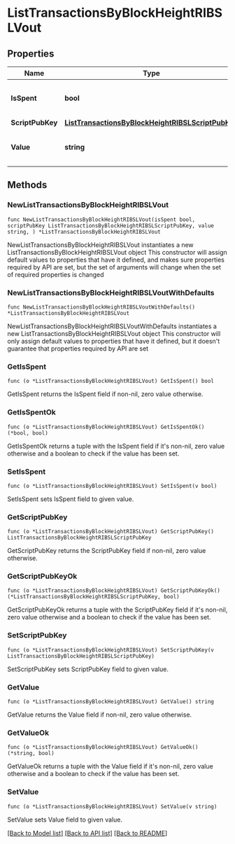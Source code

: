 # ListTransactionsByBlockHeightRIBSLVout

## Properties

Name | Type | Description | Notes
------------ | ------------- | ------------- | -------------
**IsSpent** | **bool** | Defines whether the output is spent or not. | 
**ScriptPubKey** | [**ListTransactionsByBlockHeightRIBSLScriptPubKey**](ListTransactionsByBlockHeightRIBSLScriptPubKey.md) |  | 
**Value** | **string** | Represents the sent/received amount. | 

## Methods

### NewListTransactionsByBlockHeightRIBSLVout

`func NewListTransactionsByBlockHeightRIBSLVout(isSpent bool, scriptPubKey ListTransactionsByBlockHeightRIBSLScriptPubKey, value string, ) *ListTransactionsByBlockHeightRIBSLVout`

NewListTransactionsByBlockHeightRIBSLVout instantiates a new ListTransactionsByBlockHeightRIBSLVout object
This constructor will assign default values to properties that have it defined,
and makes sure properties required by API are set, but the set of arguments
will change when the set of required properties is changed

### NewListTransactionsByBlockHeightRIBSLVoutWithDefaults

`func NewListTransactionsByBlockHeightRIBSLVoutWithDefaults() *ListTransactionsByBlockHeightRIBSLVout`

NewListTransactionsByBlockHeightRIBSLVoutWithDefaults instantiates a new ListTransactionsByBlockHeightRIBSLVout object
This constructor will only assign default values to properties that have it defined,
but it doesn't guarantee that properties required by API are set

### GetIsSpent

`func (o *ListTransactionsByBlockHeightRIBSLVout) GetIsSpent() bool`

GetIsSpent returns the IsSpent field if non-nil, zero value otherwise.

### GetIsSpentOk

`func (o *ListTransactionsByBlockHeightRIBSLVout) GetIsSpentOk() (*bool, bool)`

GetIsSpentOk returns a tuple with the IsSpent field if it's non-nil, zero value otherwise
and a boolean to check if the value has been set.

### SetIsSpent

`func (o *ListTransactionsByBlockHeightRIBSLVout) SetIsSpent(v bool)`

SetIsSpent sets IsSpent field to given value.


### GetScriptPubKey

`func (o *ListTransactionsByBlockHeightRIBSLVout) GetScriptPubKey() ListTransactionsByBlockHeightRIBSLScriptPubKey`

GetScriptPubKey returns the ScriptPubKey field if non-nil, zero value otherwise.

### GetScriptPubKeyOk

`func (o *ListTransactionsByBlockHeightRIBSLVout) GetScriptPubKeyOk() (*ListTransactionsByBlockHeightRIBSLScriptPubKey, bool)`

GetScriptPubKeyOk returns a tuple with the ScriptPubKey field if it's non-nil, zero value otherwise
and a boolean to check if the value has been set.

### SetScriptPubKey

`func (o *ListTransactionsByBlockHeightRIBSLVout) SetScriptPubKey(v ListTransactionsByBlockHeightRIBSLScriptPubKey)`

SetScriptPubKey sets ScriptPubKey field to given value.


### GetValue

`func (o *ListTransactionsByBlockHeightRIBSLVout) GetValue() string`

GetValue returns the Value field if non-nil, zero value otherwise.

### GetValueOk

`func (o *ListTransactionsByBlockHeightRIBSLVout) GetValueOk() (*string, bool)`

GetValueOk returns a tuple with the Value field if it's non-nil, zero value otherwise
and a boolean to check if the value has been set.

### SetValue

`func (o *ListTransactionsByBlockHeightRIBSLVout) SetValue(v string)`

SetValue sets Value field to given value.



[[Back to Model list]](../README.md#documentation-for-models) [[Back to API list]](../README.md#documentation-for-api-endpoints) [[Back to README]](../README.md)


